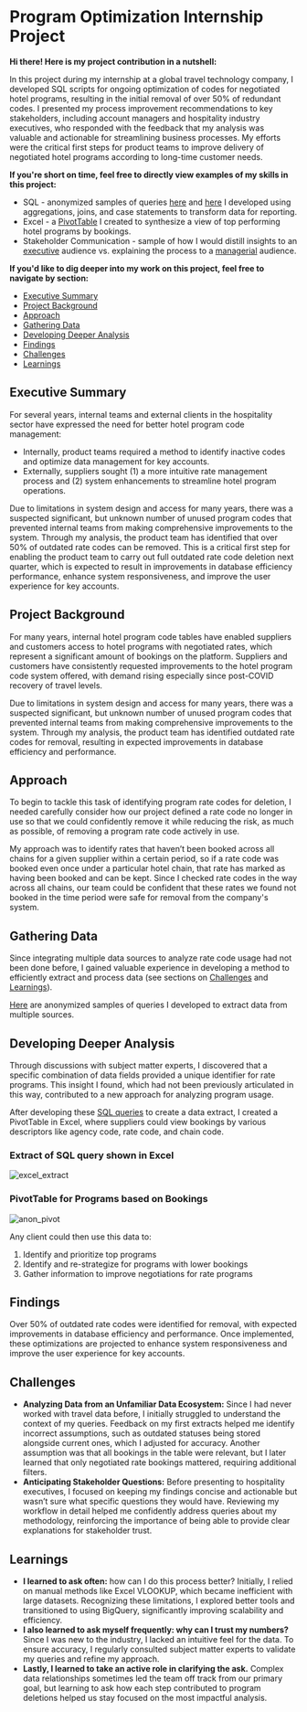 # Program Optimization Internship Project

**Hi there! Here is my project contribution in a nutshell:**

In this project during my internship at a global travel technology company, I developed SQL scripts for ongoing optimization of codes for negotiated hotel programs, resulting in the initial removal of over 50% of redundant codes. I presented my process improvement recommendations to key stakeholders, including account managers and hospitality industry executives, who responded with the feedback that my analysis was valuable and actionable for streamlining business processes. My efforts were the critical first steps for product teams to improve delivery of negotiated hotel programs according to long-time customer needs. 

**If you're short on time, feel free to directly view examples of my skills in this project:**

- SQL - anonymized samples of queries [here](SQL-prep.sql) and [here](SQL-program-analysis.sql) I developed using aggregations, joins, and case statements to transform data for reporting.
- Excel - a [PivotTable](#pivottable-for-programs-based-on-bookings) I created to synthesize a view of top performing hotel programs by bookings.
- Stakeholder Communication - sample of how I would distill insights to an [executive](#executive-summary) audience vs. explaining the process to a [managerial](#approach) audience.

**If you'd like to dig deeper into my work on this project, feel free to navigate by section:**

- [Executive Summary](#executive-summary)
- [Project Background](#project-background)
- [Approach](#approach)
- [Gathering Data](#gathering-data)
- [Developing Deeper Analysis](#developing-deeper-analysis)
- [Findings](#findings)
- [Challenges](#challenges)
- [Learnings](#learnings)

## Executive Summary
For several years, internal teams and external clients in the hospitality sector have expressed the need for better hotel program code management:
- Internally, product teams required a method to identify inactive codes and optimize data management for key accounts.
- Externally, suppliers sought (1) a more intuitive rate management process and (2) system enhancements to streamline hotel program operations.

Due to limitations in system design and access for many years, there was a suspected significant, but unknown number of unused program codes that prevented internal teams from making comprehensive improvements to the system. Through my analysis, the product team has identified that over 50% of outdated rate codes can be removed. This is a critical first step for enabling the product team to carry out full outdated rate code deletion next quarter, which is expected to result in improvements in database efficiency performance, enhance system responsiveness, and improve the user experience for key accounts.

## Project Background
For many years, internal hotel program code tables have enabled suppliers and customers access to hotel programs with negotiated rates, which represent a significant amount of bookings on the platform. Suppliers and customers have consistently requested improvements to the hotel program code system offered, with demand rising especially since post-COVID recovery of travel levels. 

Due to limitations in system design and access for many years, there was a suspected significant, but unknown number of unused program codes that prevented internal teams from making comprehensive improvements to the system. Through my analysis, the product team has identified outdated rate codes for removal, resulting in expected improvements in database efficiency and performance.

## Approach
To begin to tackle this task of identifying program rate codes for deletion, I needed carefully consider how our project defined a rate code no longer in use so that we could confidently remove it while reducing the risk, as much as possible, of removing a program rate code actively in use.

My approach was to identify rates that haven’t been booked across all chains for a given supplier within a certain period, so if a rate code was booked even once under a particular hotel chain, that rate has marked as having been booked and can be kept. Since I checked rate codes in the way across all chains, our team could be confident that these rates we found not booked in the time period were safe for removal from the company's system.

## Gathering Data
Since integrating multiple data sources to analyze rate code usage had not been done before, I gained valuable experience in developing a method to efficiently extract and process data (see sections on [Challenges](#challenges) and [Learnings](#learnings)). 

[Here](SQL-rate-code-removal.sql) are anonymized samples of queries I developed to extract data from multiple sources. 

## Developing Deeper Analysis
Through discussions with subject matter experts, I discovered that a specific combination of data fields provided a unique identifier for rate programs. This insight I found, which had not been previously articulated in this way, contributed to a new approach for analyzing program usage.

After developing these [SQL queries](SQL-program-analysis.sql) to create a data extract, I created a PivotTable in Excel, where suppliers could view bookings by various descriptors like agency code, rate code, and chain code.

### Extract of SQL query shown in Excel
![excel_extract](https://github.com/user-attachments/assets/bbd18412-2db0-4a5c-ad72-863b4b4a742f)

### PivotTable for Programs based on Bookings
![anon_pivot](https://github.com/user-attachments/assets/892f2efb-d159-48a1-b51e-9d8ba340881b)


Any client could then use this data to:
1. Identify and prioritize top programs
2. Identify and re-strategize for programs with lower bookings
3. Gather information to improve negotiations for rate programs


## Findings
Over 50% of outdated rate codes were identified for removal, with expected improvements in database efficiency and performance. Once implemented, these optimizations are projected to enhance system responsiveness and improve the user experience for key accounts.

## Challenges
- **Analyzing Data from an Unfamiliar Data Ecosystem:** Since I had never worked with travel data before, I initially struggled to understand the context of my queries. Feedback on my first extracts helped me identify incorrect assumptions, such as outdated statuses being stored alongside current ones, which I adjusted for accuracy. Another assumption was that all bookings in the table were relevant, but I later learned that only negotiated rate bookings mattered, requiring additional filters.
- **Anticipating Stakeholder Questions:** Before presenting to hospitality executives, I focused on keeping my findings concise and actionable but wasn’t sure what specific questions they would have. Reviewing my workflow in detail helped me confidently address queries about my methodology, reinforcing the importance of being able to provide clear explanations for stakeholder trust.

## Learnings
- **I learned to ask often:** how can I do this process better? Initially, I relied on manual methods like Excel VLOOKUP, which became inefficient with large datasets. Recognizing these limitations, I explored better tools and transitioned to using BigQuery, significantly improving scalability and efficiency.
- **I also learned to ask myself frequently: why can I trust my numbers?** Since I was new to the industry, I lacked an intuitive feel for the data. To ensure accuracy, I regularly consulted subject matter experts to validate my queries and refine my approach.
- **Lastly, I learned to take an active role in clarifying the ask.** Complex data relationships sometimes led the team off track from our primary goal, but learning to ask how each step contributed to program deletions helped us stay focused on the most impactful analysis.
